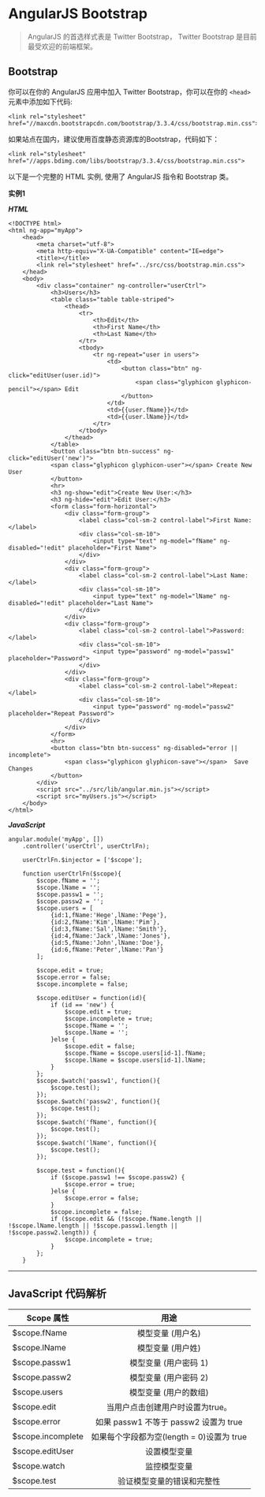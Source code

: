 # AngularJS Bootstrap

> AngularJS 的首选样式表是 Twitter Bootstrap， Twitter Bootstrap 是目前最受欢迎的前端框架。

## Bootstrap

你可以在你的 AngularJS 应用中加入 Twitter Bootstrap，你可以在你的 `<head>` 元素中添加如下代码:	 

```
<link rel="stylesheet" href="//maxcdn.bootstrapcdn.com/bootstrap/3.3.4/css/bootstrap.min.css">
```

如果站点在国内，建议使用百度静态资源库的Bootstrap，代码如下：

```
<link rel="stylesheet" href="//apps.bdimg.com/libs/bootstrap/3.3.4/css/bootstrap.min.css">
```

以下是一个完整的 HTML 实例, 使用了 AngularJS 指令和 Bootstrap 类。

**实例1**

***HTML***

```
<!DOCTYPE html>
<html ng-app="myApp">
	<head>
		<meta charset="utf-8">
		<meta http-equiv="X-UA-Compatible" content="IE=edge">
		<title></title>
		<link rel="stylesheet" href="../src/css/bootstrap.min.css">
	</head>
	<body>
		<div class="container" ng-controller="userCtrl">
			<h3>Users</h3>
			<table class="table table-striped">
				<thead>
					<tr>
						<th>Edit</th>
						<th>First Name</th>
						<th>Last Name</th>
					</tr>
					<tbody>
						<tr ng-repeat="user in users">
							<td>
								<button class="btn" ng-click="editUser(user.id)">
									<span class="glyphicon glyphicon-pencil"></span> Edit
								</button>
							</td>
							<td>{{user.fName}}</td>
							<td>{{user.lName}}</td>
						</tr>
					</tbody>
				</thead>
			</table>
			<button class="btn btn-success" ng-click="editUser('new')">
			<span class="glyphicon glyphicon-user"></span> Create New User
			</button>
			<hr>
			<h3 ng-show="edit">Create New User:</h3>
			<h3 ng-hide="edit">Edit User:</h3>
			<form class="form-horizontal">
				<div class="form-group">
					<label class="col-sm-2 control-label">First Name:</label>
					<div class="col-sm-10">
						<input type="text" ng-model="fName" ng-disabled="!edit" placeholder="First Name">
					</div>
				</div>
				<div class="form-group">
					<label class="col-sm-2 control-label">Last Name:</label>
					<div class="col-sm-10">
						<input type="text" ng-model="lName" ng-disabled="!edit" placeholder="Last Name">
					</div>
				</div>
				<div class="form-group">
					<label class="col-sm-2 control-label">Password:</label>
					<div class="col-sm-10">
						<input type="password" ng-model="passw1" placeholder="Password">
					</div>
				</div>
				<div class="form-group">
					<label class="col-sm-2 control-label">Repeat:</label>
					<div class="col-sm-10">
						<input type="password" ng-model="passw2" placeholder="Repeat Password">
					</div>
				</div>
			</form>
			<hr>
			<button class="btn btn-success" ng-disabled="error || incomplete">
				<span class="glyphicon glyphicon-save"></span>  Save Changes
			</button>
		</div>
		<script src="../src/lib/angular.min.js"></script>
		<script src="myUsers.js"></script>
	</body>
</html>
```

***JavaScript***

```
angular.module('myApp', [])
	.controller('userCtrl', userCtrlFn);

	userCtrlFn.$injector = ['$scope'];

	function userCtrlFn($scope){
		$scope.fName = '';
		$scope.lName = '';
		$scope.passw1 = '';
		$scope.passw2 = '';
		$scope.users = [
			{id:1,fName:'Hege',lName:'Pege'},
			{id:2,fName:'Kim',lName:'Pim'},
			{id:3,fName:'Sal',lName:'Smith'},
			{id:4,fName:'Jack',lName:'Jones'},
			{id:5,fName:'John',lName:'Doe'},
			{id:6,fName:'Peter',lName:'Pan'}
		];

		$scope.edit = true;
		$scope.error = false;
		$scope.incomplete = false;

		$scope.editUser = function(id){
			if (id == 'new') {
				$scope.edit = true;
				$scope.incomplete = true;
				$scope.fName = '';
				$scope.lName = '';
			}else {
				$scope.edit = false;
				$scope.fName = $scope.users[id-1].fName;
				$scope.lName = $scope.users[id-1].lName;
			}
		};
		$scope.$watch('passw1', function(){
			$scope.test();
		});
		$scope.$watch('passw2', function(){
			$scope.test();
		});
		$scope.$watch('fName', function(){
			$scope.test();
		});
		$scope.$watch('lName', function(){
			$scope.test();
		});

		$scope.test = function(){
			if ($scope.passw1 !== $scope.passw2) {
				$scope.error = true;
			}else {
				$scope.error = false;
			}
			$scope.incomplete = false;
			if ($scope.edit && (!$scope.fName.length || !$scope.lName.length || !$scope.passw1.length || !$scope.passw2.length)) {
				$scope.incomplete = true;
			}
		};
	}
```

***

## JavaScript 代码解析

| Scope 属性         | 用途                 						|
| ------------------ |:--------------------------------------------:|
| $scope.fName  	 | 模型变量 (用户名)       					    |
| $scope.lName  	 | 模型变量 (用户姓)       					    |
| $scope.passw1  	 | 模型变量 (用户密码 1)       					|
| $scope.passw2  	 | 模型变量 (用户密码 2)       					|
| $scope.users  	 | 模型变量 (用户的数组)       				    |
| $scope.edit  	 	 | 当用户点击创建用户时设置为true。        	    |
| $scope.error  	 | 如果 passw1 不等于 passw2 设置为 true       	|
| $scope.incomplete  | 如果每个字段都为空(length = 0)设置为 true	|
| $scope.editUser    | 设置模型变量       						 	|
| $scope.watch  	 | 监控模型变量       						 	|
| $scope.test  		 | 验证模型变量的错误和完整性       			|